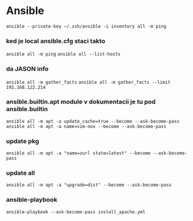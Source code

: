 # Ansible

`ansible --private-key ~/.ssh/ansible -i inventory all -m ping`
### ked je local ansible.cfg staci takto
`ansible all -m ping`
`ansible all --list-hosts`
### da JASON info
`ansible all -m gather_facts`
`ansible all -m gather_facts --limit 192.168.122.214`

### ansible.builtin.apt module v dokumentacii je tu pod ansible.builtin
`ansible all -m apt -a update_cache=true --become --ask-become-pass`
`ansible all -m apt -a name=vim-nox --become --ask-become-pass`

### update pkg
`ansible all -m apt -a "name=zurl state=latest" --become --ask-become-pass`
### update all
`ansible all -m apt -a "upgrade=dist" --become --ask-become-pass`

### ansible-playbook
`ansible-playbook --ask-become-pass install_apache.yml`
